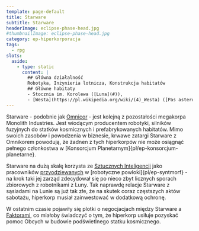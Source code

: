 ```yaml
---
template: page-default
title: Starware
subtitle: Starware
headerImage: eclipse-phase-head.jpg
#thumbnailImage: eclipse-phase-head.jpg
category: ep-hiperkorporacja
tags:
  - rpg
slots:
  aside:
    - type: static
      content: |
        ## Główna działalność
        Robotyka, Inżynieria lotnicza, Konstrukcja habitatów
        ## Główne habitaty
        - Stocznia im. Korolewa ([Luna](#)), 
        - [Westa](https://pl.wikipedia.org/wiki/(4)_Westa) ([Pas asteroidów](#))
---
```

Starware - podobnie jak [Omnicor](Omnicor.md "Nanofabrykacja, Chemikalia, Energia, Antymateria ") - jest kolejną z pozostałości megakorpa Monolith Industries. Jest wiodącym producentem robotyki, silników fuzyjnych do statków kosmicznych i prefabrykowanych habitatów. Mimo swoich zasobów i powodzenia w biznesie, krwawe zatargi Starware z Omnikorem powodują, że żadnen z tych hiperkorpów nie może osiągnąć pełnego członkostwa w [Konsorcjum Planetarnym]{pl/ep-konsorcjum-planetarne}.

Starware na dużą skalę korzysta ze [Sztucznych Inteligencji](./Encyklopedia/Sztuczna-inteligencja.md) jako pracowników [przyodziewanych](#) w [robotyczne powłoki]{pl/ep-syntmorf} - na krok taki jej zarząd zdecydował się po nieco zbyt licznych sporach zbiorowych z robotnikami z Luny. Tak naprawdę relacje Starware z sąsiadami na Lunie są już tak złe, że na skutek coraz częstszych aktów sabotażu, hiperkorp musiał zainwestować w dodatkową ochronę.

W ostatnim czasie pojawiły się plotki o negocjacjach między Starware a [Faktorami](#), co miałoby świadczyć o tym, że hiperkorp usiłuje pozyskać pomoc Obcych w budowie podświetlnego statku kosmicznego.
